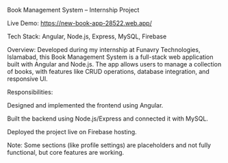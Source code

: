 Book Management System – Internship Project

Live Demo: https://new-book-app-28522.web.app/

Tech Stack: Angular, Node.js, Express, MySQL, Firebase

Overview:
Developed during my internship at Funavry Technologies, Islamabad, this Book Management System is a full-stack web application built with Angular and Node.js. The app allows users to manage a collection of books, with features like CRUD operations, database integration, and responsive UI.

Responsibilities:

Designed and implemented the frontend using Angular.

Built the backend using Node.js/Express and connected it with MySQL.

Deployed the project live on Firebase hosting.

Note: Some sections (like profile settings) are placeholders and not fully functional, but core features are working.
